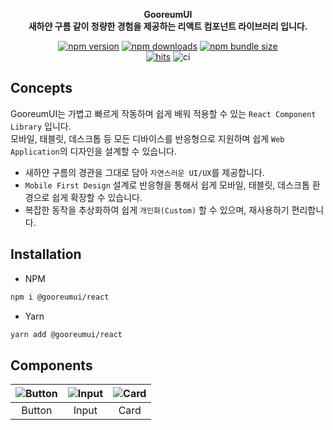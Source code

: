 <div align="center">

<b> GooreumUI</b><br>
<b>새하얀 구름 같이 청량한 경험을 제공하는 리액트 컴포넌트 라이브러리 입니다.</b>

[![npm version](https://img.shields.io/npm/v/@gooreumui/react?logo=npm)](https://www.npmjs.com/package/@gooreumui/react)
[![npm downloads](https://img.shields.io/npm/dm/@gooreumui/react?logo=npm)](https://www.npmjs.com/package/@gooreumui/react)
[![npm bundle size](https://img.shields.io/bundlephobia/min/@gooreumui/react?logo=npm)](https://www.npmjs.com/package/@gooreumui/react)  
[![hits](https://hits.seeyoufarm.com/api/count/incr/badge.svg?url=https%3A%2F%2Fgithub.com%2Fgwansikk%2FGooreumUI&count_bg=%2379C83D&title_bg=%23555555&icon=github.svg&icon_color=%23E7E7E7&title=hits&edge_flat=false)](https://hits.seeyoufarm.com)
![ci](https://github.com/gwansikk/GooreumUI/actions/workflows/ci.yml/badge.svg)

</div>

## Concepts

GooreumUI는 가볍고 빠르게 작동하며 쉽게 배워 적용할 수 있는 `React Component Library` 입니다.  
모바일, 태블릿, 데스크톱 등 모든 디바이스를 반응형으로 지원하며 쉽게 `Web Application`의 디자인을 설계할 수 있습니다.

- 새하얀 구름의 경관을 그대로 담아 `자연스러운 UI/UX`를 제공합니다.
- `Mobile First Design` 설계로 반응형을 통해서 쉽게 모바일, 태블릿, 데스크톱 환경으로 쉽게 확장할 수 있습니다.
- 복잡한 동작을 추상화하여 쉽게 `개인화(Custom)` 할 수 있으며, 재사용하기 편리합니다.

## Installation

- NPM

```bash
npm i @gooreumui/react
```

- Yarn

```bash
yarn add @gooreumui/react
```

## Components

| <img alt="Button" src=""> | <img alt="Input" src=""> | <img alt="Card" src=""> |
| :-----------------------: | :----------------------: | :---------------------: |
|          Button           |          Input           |          Card           |
